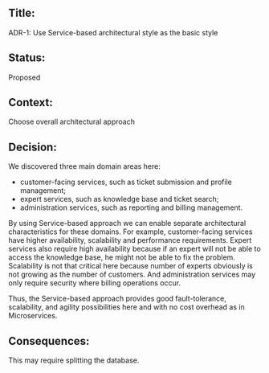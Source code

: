 ## Title: 
ADR-1: Use Service-based architectural style as the basic style

## Status: 
Proposed

## Context: 
Choose overall architectural approach

## Decision: 
We discovered three main domain areas here:
 - customer-facing services, such as ticket submission and profile management;
 - expert services, such as knowledge base and ticket search;
 - administration services, such as reporting and billing management.

By using Service-based approach we can enable separate architectural characteristics for these domains. For example, customer-facing services have higher availability, scalability and performance requirements. Expert services also require high availability because if an expert will not be able to access the knowledge base, he might not be able to fix the problem. Scalability is not that critical here because number of experts obviously is not growing as the number of customers. And administration services may only require security where billing operations occur.

Thus, the Service-based approach provides good fault-tolerance, scalability, and agility possibilities here and with no cost overhead as in Microservices.

## Consequences: 
This may require splitting the database.
